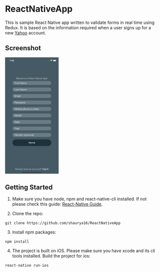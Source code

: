 # ReactNativeApp

This is sample React Native app written to validate forms in real time using Redux. It is based on the information required when a user signs up for a new [Yahoo](https://login.yahoo.com/account/create) account.


## Screenshot

<img src="./Screenshots/1.png" width="35%">

## Getting Started

1. Make sure you have node, npm and react-native-cli installed. If not please check this guide: [React-Native Guide](https://reactnative.dev/docs/0.61/getting-started).

2. Clone the repo:
  ```
  git clone https://github.com/shaurya16/ReactNativeApp
  ```
3. Install npm packages:
  ```
  npm install
  ```
4. The project is built on iOS. Please make sure you have xcode and its cli tools installed. Build the project for ios:
  ```
  react-native run-ios
  ```
